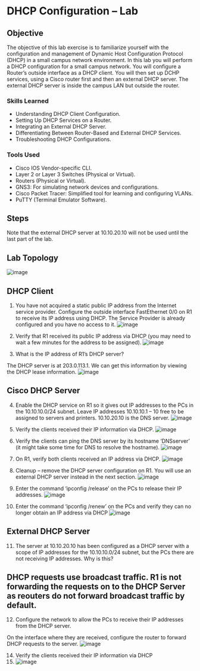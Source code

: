 # DHCP Configuration – Lab 

## Objective

The objective of this lab exercise is to familiarize yourself with the configuration and management of Dynamic Host Configuration Protocol (DHCP) in a small campus network environment. In this lab you will perform a DHCP configuration for a small campus network. You will configure a Router’s outside interface as a DHCP client. You will then set up DCHP services, using a Cisco router first and then an external DHCP server. The external DHCP server is inside the campus LAN but outside the router.

### Skills Learned

- Understanding DHCP Client Configuration.
- Setting Up DHCP Services on a Router.
- Integrating an External DHCP Server.
- Differentiating Between Router-Based and External DHCP Services.
- Troubleshooting DHCP Configurations.

### Tools Used

- Cisco IOS Vendor-specific CLI.
- Layer 2 or Layer 3 Switches (Physical or Virtual).
- Routers (Physical or Virtual).
- GNS3: For simulating network devices and configurations.
- Cisco Packet Tracer: Simplified tool for learning and configuring VLANs.
- PuTTY (Terminal Emulator Software).


## Steps

Note that the external DHCP server at 10.10.20.10 will not be used until the last
part of the lab.

## Lab Topology
![image](https://github.com/user-attachments/assets/50aa8524-198c-400b-8db2-7c2806d41189)

## DHCP Client

1) You have not acquired a static public IP address from the Internet service provider. Configure the outside interface FastEthernet 0/0 on R1 to
receive its IP address using DHCP. The Service Provider is already configured and you have no access to it.
![image](https://github.com/user-attachments/assets/2ebb44e0-3ab6-48bf-b8a6-9afd852e771a)

2) Verify that R1 received its public IP address via DHCP (you may need to wait a few minutes for the address to be assigned).
![image](https://github.com/user-attachments/assets/48e500a7-ae0e-4d0d-84bd-37ba61906e31)

3) What is the IP address of R1’s DHCP server?

The DHCP server is at 203.0.113.1. We can get this information by viewing the DHCP lease information.
![image](https://github.com/user-attachments/assets/2ee59fe1-6189-41d1-b84c-e12faaf4c93a)


## Cisco DHCP Server

4) Enable the DHCP service on R1 so it gives out IP addresses to the PCs in the 10.10.10.0/24 subnet. Leave IP addresses 10.10.10.1 – 10 free to be assigned to servers and printers. 10.10.20.10 is the DNS server.
![image](https://github.com/user-attachments/assets/d6b9b2e6-b4e7-4415-8d82-2743f69be2a3)

5) Verify the clients received their IP information via DHCP.
![image](https://github.com/user-attachments/assets/b308b446-b6d4-48cf-ab57-3c7638aea795)


6) Verify the clients can ping the DNS server by its hostname ‘DNSserver’ (it might take some time for DNS to resolve the hostname).
![image](https://github.com/user-attachments/assets/221b6860-d322-4c2a-acac-5a49fe25d658)

7) On R1, verify both clients received an IP address via DHCP.
![image](https://github.com/user-attachments/assets/35317761-ba1d-45ce-88c9-609c79197baf)

8) Cleanup – remove the DHCP server configuration on R1. You will use an external DHCP server instead in the next section.
![image](https://github.com/user-attachments/assets/4d6183bc-a4dc-469c-ac8e-f9862ba19b21)


9) Enter the command ‘ipconfig /release’ on the PCs to release their IP addresses.
![image](https://github.com/user-attachments/assets/796457cb-7d0e-4ad5-991c-170c115302c2)

10) Enter the command ‘ipconfig /renew’ on the PCs and verify they can no longer obtain an IP address via DHCP
![image](https://github.com/user-attachments/assets/b4ac7e9f-51d7-430e-9361-85dc03a7d7ee)


## External DHCP Server

11) The server at 10.10.20.10 has been configured as a DHCP server with a scope of IP addresses for the 10.10.10.0/24 subnet, but the PCs there are not receiving IP addresses. Why is this?

## DHCP requests use broadcast traffic. R1 is not forwarding the requests on to the DHCP Server as reouters do not forward broadcast traffic by default.

12) Configure the network to allow the PCs to receive their IP addresses from the DHCP server.

On the interface where they are received, configure the router to forward DHCP requests to the server.
![image](https://github.com/user-attachments/assets/9d6938d9-2ff7-4969-b608-0f66c8cb601a)

14) Verify the clients received their IP information via DHCP
15) ![image](https://github.com/user-attachments/assets/1be859fa-22ac-442a-93a4-f61c93fcedda)

